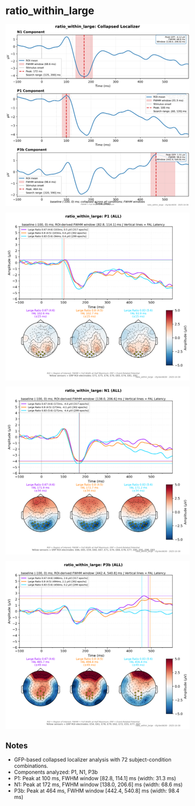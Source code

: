 # ratio_within_large

![figure](docs/assets/plots/ratio_within_large/ratio_within_large-collapsed_localizer.png)

![figure](docs/assets/plots/ratio_within_large/ratio_within_large-P1.png)

![figure](docs/assets/plots/ratio_within_large/ratio_within_large-N1.png)

![figure](docs/assets/plots/ratio_within_large/ratio_within_large-P3b.png)


## Notes

- GFP-based collapsed localizer analysis with 72 subject-condition combinations.
- Components analyzed: P1, N1, P3b
- P1: Peak at 100 ms, FWHM window [82.8, 114.1] ms (width: 31.3 ms)
- N1: Peak at 172 ms, FWHM window [138.0, 206.6] ms (width: 68.6 ms)
- P3b: Peak at 464 ms, FWHM window [442.4, 540.8] ms (width: 98.4 ms)
